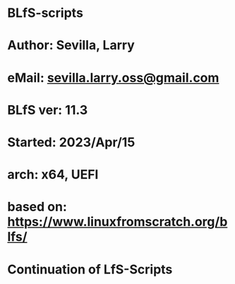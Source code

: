 # BLfS-scripts
#
# Author: Sevilla, Larry
#  eMail: sevilla.larry.oss@gmail.com
#
#
# BLfS ver: 11.3
# Started: 2023/Apr/15
# arch: x64, UEFI
#
# based on: https://www.linuxfromscratch.org/blfs/
#
# Continuation of LfS-Scripts
#
